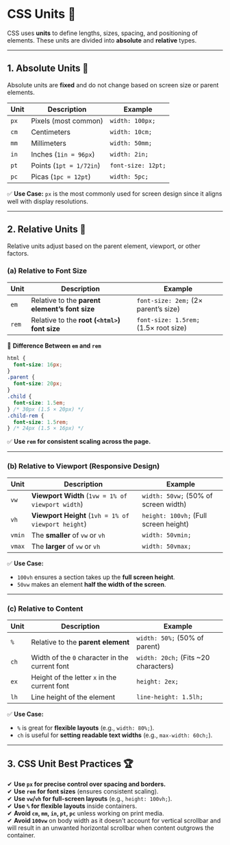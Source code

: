 # **CSS Units** 📏

CSS uses **units** to define lengths, sizes, spacing, and positioning of elements. These units are divided into **absolute** and **relative** types.

---

## **1. Absolute Units 📌**

Absolute units are **fixed** and do not change based on screen size or parent elements.

| Unit | Description             | Example            |
| ---- | ----------------------- | ------------------ |
| `px` | Pixels (most common)    | `width: 100px;`    |
| `cm` | Centimeters             | `width: 10cm;`     |
| `mm` | Millimeters             | `width: 50mm;`     |
| `in` | Inches (`1in = 96px`)   | `width: 2in;`      |
| `pt` | Points (`1pt = 1/72in`) | `font-size: 12pt;` |
| `pc` | Picas (`1pc = 12pt`)    | `width: 5pc;`      |

✅ **Use Case:** `px` is the most commonly used for screen design since it aligns well with display resolutions.

---

## **2. Relative Units 🔄**

Relative units adjust based on the parent element, viewport, or other factors.

### **(a) Relative to Font Size**

| Unit  | Description                                    | Example                               |
| ----- | ---------------------------------------------- | ------------------------------------- |
| `em`  | Relative to the **parent element’s font size** | `font-size: 2em;` (2× parent’s size)  |
| `rem` | Relative to the **root (`<html>`) font size**  | `font-size: 1.5rem;` (1.5× root size) |

🔹 **Difference Between `em` and `rem`**

```css
html {
  font-size: 16px;
}
.parent {
  font-size: 20px;
}
.child {
  font-size: 1.5em;
} /* 30px (1.5 × 20px) */
.child-rem {
  font-size: 1.5rem;
} /* 24px (1.5 × 16px) */
```

✅ **Use `rem` for consistent scaling across the page.**

---

### **(b) Relative to Viewport (Responsive Design)**

| Unit   | Description                                         | Example                               |
| ------ | --------------------------------------------------- | ------------------------------------- |
| `vw`   | **Viewport Width** (`1vw = 1% of viewport width`)   | `width: 50vw;` (50% of screen width)  |
| `vh`   | **Viewport Height** (`1vh = 1% of viewport height`) | `height: 100vh;` (Full screen height) |
| `vmin` | The **smaller** of `vw` or `vh`                     | `width: 50vmin;`                      |
| `vmax` | The **larger** of `vw` or `vh`                      | `width: 50vmax;`                      |

✅ **Use Case:**

- `100vh` ensures a section takes up the **full screen height**.
- `50vw` makes an element **half the width of the screen**.

---

### **(c) Relative to Content**

| Unit | Description                                    | Example                              |
| ---- | ---------------------------------------------- | ------------------------------------ |
| `%`  | Relative to the **parent element**             | `width: 50%;` (50% of parent)        |
| `ch` | Width of the `0` character in the current font | `width: 20ch;` (Fits ~20 characters) |
| `ex` | Height of the letter `x` in the current font   | `height: 2ex;`                       |
| `lh` | Line height of the element                     | `line-height: 1.5lh;`                |

✅ **Use Case:**

- `%` is great for **flexible layouts** (e.g., `width: 80%;`).
- `ch` is useful for **setting readable text widths** (e.g., `max-width: 60ch;`).

---

## **3. CSS Unit Best Practices 🏆**

✔ **Use `px` for precise control over spacing and borders.**  
✔ **Use `rem` for font sizes** (ensures consistent scaling).  
✔ **Use `vw`/`vh` for full-screen layouts** (e.g., `height: 100vh;`).  
✔ **Use `%` for flexible layouts** inside containers.  
✔ **Avoid `cm`, `mm`, `in`, `pt`, `pc`** unless working on print media.  
✔ **Avoid `100vw`** on body width as it doesn't account for vertical scrollbar and will result in an unwanted horizontal scrollbar when content outgrows the container.
